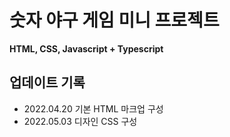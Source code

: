 # 숫자 야구 게임 미니 프로젝트

**HTML, CSS, Javascript + Typescript**

## 업데이트 기록

- 2022.04.20 기본 HTML 마크업 구성
- 2022.05.03 디자인 CSS 구성
